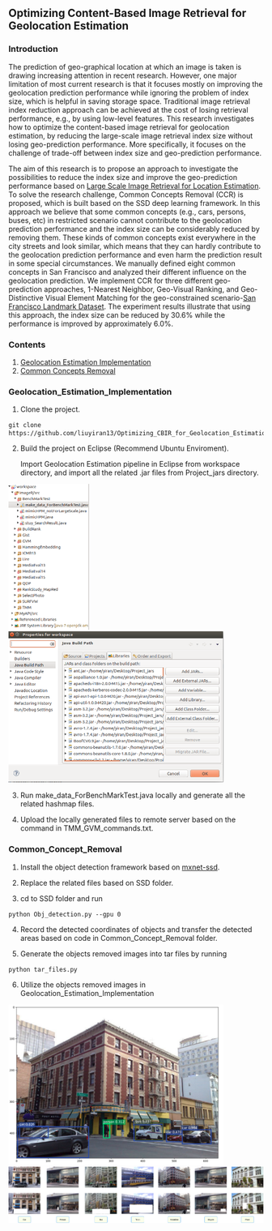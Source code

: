 ## Optimizing Content-Based Image Retrieval for Geolocation Estimation

### Introduction

The prediction of geo-graphical location at which an image is taken is drawing increasing attention in recent research. However, one major limitation of most current research is that it focuses mostly on improving the geolocation prediction performance while ignoring the problem of index size, which is helpful in saving storage space. Traditional image retrieval index reduction approach can be achieved at the cost of losing retrieval performance, e.g., by using low-level features. This research investigates how to optimize the content-based image retrieval for geolocation estimation, by reducing the large-scale image retrieval index size without losing geo-prediction performance. More specifically, it focuses on the challenge of trade-off between index size and geo-prediction performance. 

The aim of this research is to propose an approach to investigate the possibilities to reduce the index size and improve the geo-prediction performance based on [Large Scale Image Retrieval for Location Estimation](https://repository.tudelft.nl/islandora/object/uuid%3A0d09c0dc-fcb7-4598-90e0-d2a53e675cc3). To solve the research challenge, Common Concepts Removal (CCR) is proposed, which is built based on the SSD deep learning framework. In this approach we believe that some common concepts (e.g., cars, persons, buses, etc) in restricted scenario cannot contribute to the geolocation prediction performance and the index size can be considerably reduced by removing them. These kinds of common concepts exist everywhere in the city streets and look similar, which means that they can hardly contribute to the geolocation prediction performance and even harm the prediction result in some special circumstances. We manually defined eight common concepts in San Francisco and analyzed their different influence on the geolocation prediction. We implement CCR for three different geo-prediction approaches, 1-Nearest Neighbor, Geo-Visual Ranking, and Geo-Distinctive Visual Element Matching for the geo-constrained scenario-[San Francisco Landmark Dataset](https://purl.stanford.edu/vn158kj2087). The experiment results illustrate that using this approach, the index size can be reduced by 30.6% while the performance is improved by approximately 6.0%. 


### Contents

1. [Geolocation Estimation Implementation](#Geolocation_Estimation_Implementation)
2. [Common Concepts Removal](#Common_Concept_Removal)


### Geolocation_Estimation_Implementation

1. Clone the project.

  ```Shell
  git clone https://github.com/liuyiran13/Optimizing_CBIR_for_Geolocation_Estimation.git
  ```
  
2. Build the project on Eclipse (Recommend Ubuntu Enviroment).

	Import Geolocation Estimation pipeline in Eclipse from workspace directory, and import all the related .jar files from Project_jars directory. 

<img src="https://github.com/liuyiran13/Optimizing_CBIR_for_Geolocation_Estimation/blob/develope/Ref_Image/project_structure.png" width="160"/> <img src="https://github.com/liuyiran13/Optimizing_CBIR_for_Geolocation_Estimation/blob/develope/Ref_Image/libraries_import.png" width="425"/> 

3. Run make_data_ForBenchMarkTest.java locally and generate all the related hashmap files.

4. Upload the locally generated files to remote server based on the command in TMM_GVM_commands.txt.

### Common_Concept_Removal

1. Install the object detection framework based on [mxnet-ssd](https://github.com/zhreshold/mxnet-ssd).

2. Replace the related files based on SSD folder.

3. cd to SSD folder and run 
  ```Shell
python Obj_detection.py --gpu 0
  ```
4. Record the detected coordinates of objects and transfer the detected areas based on code in Common_Concept_Removal folder.

5. Generate the objects removed images into tar files by running 
  ```Shell
python tar_files.py
  ```
6. Utilize the objects removed images in Geolocation_Estimation_Implementation
<img src="https://github.com/liuyiran13/Optimizing_CBIR_for_Geolocation_Estimation/blob/develope/Ref_Image/car_0.2.png" width="425"/>
<img src="https://github.com/liuyiran13/Optimizing_CBIR_for_Geolocation_Estimation/blob/develope/Ref_Image/803_query_effects.png" width="600"/>

